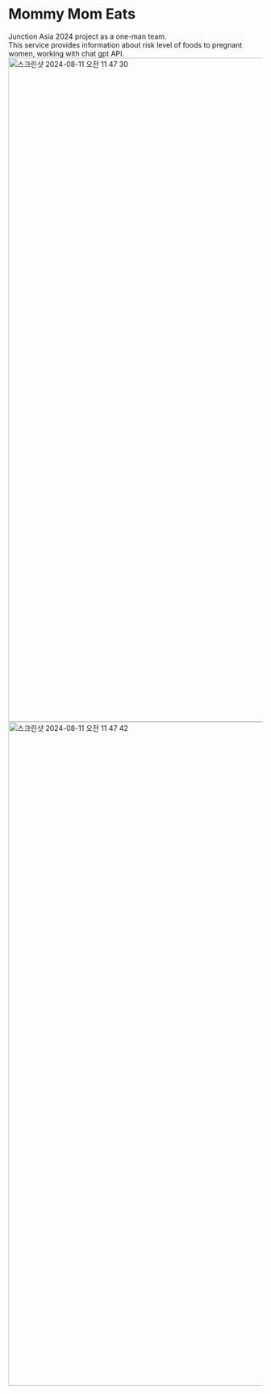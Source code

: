 # Mommy Mom Eats
Junction Asia 2024 project as a one-man team.  
This service provides information about risk level of foods to pregnant women, working with chat gpt API.
<img width="1317" alt="스크린샷 2024-08-11 오전 11 47 30" src="https://github.com/user-attachments/assets/c1aad893-5f74-4651-97bd-8c1f5e2515b4">
<img width="1317" alt="스크린샷 2024-08-11 오전 11 47 42" src="https://github.com/user-attachments/assets/77c07ec5-d907-481e-97f9-d103104de40f">
